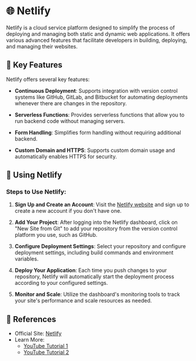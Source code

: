 # 🌐 Netlify

Netlify is a cloud service platform designed to simplify the process of deploying and managing both static and dynamic web applications. It offers various advanced features that facilitate developers in building, deploying, and managing their websites.

## 🔧 Key Features

Netlify offers several key features:

- **Continuous Deployment**: Supports integration with version control systems like GitHub, GitLab, and Bitbucket for automating deployments whenever there are changes in the repository.
  
- **Serverless Functions**: Provides serverless functions that allow you to run backend code without managing servers.
  
- **Form Handling**: Simplifies form handling without requiring additional backend.
  
- **Custom Domain and HTTPS**: Supports custom domain usage and automatically enables HTTPS for security.

## 🚀 Using Netlify

### Steps to Use Netlify:

1. **Sign Up and Create an Account**: Visit the [Netlify website](https://www.netlify.com) and sign up to create a new account if you don't have one.

2. **Add Your Project**: After logging into the Netlify dashboard, click on "New Site from Git" to add your repository from the version control platform you use, such as GitHub.

3. **Configure Deployment Settings**: Select your repository and configure deployment settings, including build commands and environment variables.

4. **Deploy Your Application**: Each time you push changes to your repository, Netlify will automatically start the deployment process according to your configured settings.

5. **Monitor and Scale**: Utilize the dashboard's monitoring tools to track your site's performance and scale resources as needed.

## 🔗 References

- Official Site: [Netlify](https://www.netlify.com)
- Learn More:
  - [YouTube Tutorial 1](https://youtu.be/DoBmdxZxccA?si=NHwGiaWxTZdZ6yBH)
  - [YouTube Tutorial 2](https://youtu.be/syyv1JN1ExE?si=MKGaloRnYQ0E5iTS)
